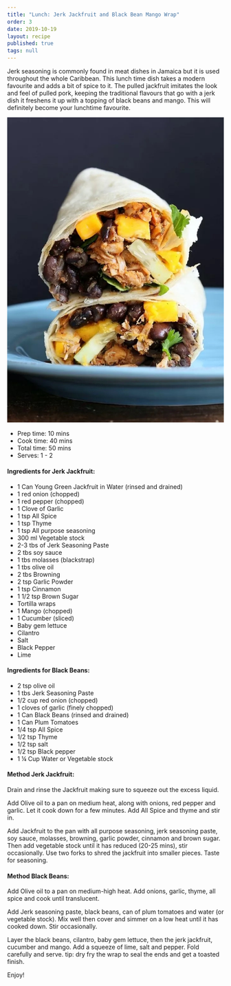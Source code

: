 ```yaml
---
title: "Lunch: Jerk Jackfruit and Black Bean Mango Wrap"
order: 3
date: 2019-10-19
layout: recipe
published: true
tags: null
---
```

Jerk seasoning is commonly found in meat dishes in Jamaica but it is used throughout the whole Caribbean. This lunch time dish takes a modern favourite and adds a bit of spice to it. The pulled jackfruit imitates the look and feel of pulled pork, keeping the traditional flavours that go with a jerk dish it freshens it up with a topping of black beans and mango. This will definitely become your lunchtime favourite.

![Image of two halves of a wrap filled with jackfruit, black beans, mango and cilantro.](../uploads/jerkjackfruitwrap.jpeg "Jerk Jackfruit and Black Bean Mango wrap")

* Prep time: 10 mins
* Cook time: 40 mins
* Total time: 50 mins
* Serves: 1 - 2

#### Ingredients for Jerk Jackfruit: 

* 1 Can Young Green Jackfruit in Water (rinsed and drained)
* 1 red onion (chopped)
* 1 red pepper (chopped)
* 1 Clove of Garlic
* 1 tsp All Spice
* 1 tsp Thyme
* 1 tsp All purpose seasoning
* 300 ml Vegetable stock
* 2-3 tbs of Jerk Seasoning Paste
* 2 tbs soy sauce
* 1 tbs molasses (blackstrap)
* 1 tbs olive oil
* 2 tbs Browning
* 2 tsp Garlic Powder
* 1 tsp Cinnamon
* 1 1/2 tsp Brown Sugar
* Tortilla wraps
* 1 Mango (chopped)
* 1 Cucumber (sliced)
* Baby gem lettuce
* Cilantro
* Salt
* Black Pepper
* Lime

#### Ingredients for Black Beans:

* 2 tsp olive oil
* 1 tbs Jerk Seasoning Paste
* 1/2 cup red onion (chopped)
* 1 cloves of garlic (finely chopped)
* 1 Can Black Beans (rinsed and drained)
* 1 Can Plum Tomatoes
* 1/4 tsp All Spice
* 1/2 tsp Thyme
* 1/2 tsp salt
* 1/2 tsp Black pepper
* 1 ¼ Cup Water or Vegetable stock

#### Method Jerk Jackfruit:

Drain and rinse the Jackfruit making sure to squeeze out the excess liquid.

Add Olive oil to a pan on medium heat, along with onions, red pepper and garlic. Let it cook down for a few minutes. Add All Spice and thyme and stir in.

Add Jackfruit to the pan with all purpose seasoning, jerk seasoning paste, soy sauce, molasses, browning, garlic powder, cinnamon and brown sugar. Then add vegetable stock until it has reduced (20-25 mins), stir occasionally. Use two forks to shred the jackfruit into smaller pieces. Taste for seasoning.

#### Method Black Beans:

Add Olive oil to a pan on medium-high heat. Add onions, garlic, thyme, all spice and cook until translucent.

Add Jerk seasoning paste, black beans, can of plum tomatoes and water (or vegetable stock). Mix well then cover and simmer on a low heat until it has cooked down. Stir occasionally.

Layer the black beans, cilantro, baby gem lettuce, then the jerk jackfruit, cucumber and mango. Add a squeeze of lime, salt and pepper. Fold carefully and serve. tip: dry fry the wrap to seal the ends and get a toasted finish. 

Enjoy!